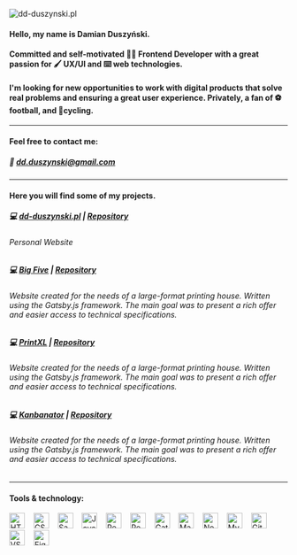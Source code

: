 ![dd-duszynski.pl](http://dd-duszynski.pl/static/media/githubHero.jpg "dd-duszynski.pl")
#### Hello, my name is Damian Duszyński.
#### Committed and self-motivated 👨‍💻 Frontend Developer with a great passion for 🖌️ UX/UI and ⌨️ web technologies. 
#### I'm looking for new opportunities to work with digital products that solve real problems and ensuring a great user experience. Privately, a fan of ⚽ football, and 🚴cycling. 
---
#### Feel free to contact me: 
##### 📧 dd.duszynski@gmail.com
---
#### Here you will find some of my projects.
##### 💻 [dd-duszynski.pl](https://dd-duszynski.pl) | [Repository](https://github.com/dd-duszynski/dd-duszynski.github.io) 
###### Personal Website
##### 💻 [Big Five](https://dd-duszynski.github.io/big-five/) | [Repository](https://github.com/dd-duszynski/big-five) 
###### Website created for the needs of a large-format printing house. Written using the Gatsby.js framework. The main goal was to present a rich offer and easier access to technical specifications.
##### 💻 [PrintXL](https://printxl.pl/) | [Repository](https://github.com/dd-duszynski/pxlGatsby) 
###### Website created for the needs of a large-format printing house. Written using the Gatsby.js framework. The main goal was to present a rich offer and easier access to technical specifications.
##### 💻 [Kanbanator](https://printxl.pl/) | [Repository](https://github.com/dd-duszynski/kanbanator)
###### Website created for the needs of a large-format printing house. Written using the Gatsby.js framework. The main goal was to present a rich offer and easier access to technical specifications.
---
#### Tools & technology:
<img alt="HTML" title="HTML" src="https://seekicon.com/free-icon-download/html-5_1.svg" height="28"> &nbsp;&nbsp;
<img alt="CSS" title="CSS" src="https://seekicon.com/free-icon-download/css-3_2.svg" height="28"> &nbsp;&nbsp;
<img alt="Sass" title="Sass" src="https://seekicon.com/free-icon-download/sass_4.svg" height="28"> &nbsp;&nbsp;
<img alt="JavaScript" title="JavaScript" src="https://seekicon.com/free-icon-download/javascript_3.svg" height="28"> &nbsp;&nbsp;
<img alt="React" title="React" src="https://seekicon.com/free-icon-download/reactjs_1.svg" height="28"> &nbsp;&nbsp;
<img alt="Redux" title="Redux" src="https://seekicon.com/free-icon-download/redux_2.svg" height="28"> &nbsp;&nbsp;
<img alt="Gatsby" title="Gatsby" src="https://www.seekicon.com/free-icon-download/gatsbyjs-icon_1.svg" height="28"> &nbsp;&nbsp;
<img alt="Material UI" title="Material UI" src="https://seekicon.com/free-icon-download/material-ui_1.svg" height="28"> &nbsp;&nbsp;
<img alt="Node.js / Express.js" title="Node.js / Express.js" src="https://seekicon.com/free-icon-download/nodejs_2.svg" height="28"> &nbsp;&nbsp;
<img alt="MySQL" title="MySQL" src="https://seekicon.com/free-icon-download/mysql_4.svg" height="28"> &nbsp;&nbsp;
<img alt="Git" title="Git" src="https://seekicon.com/free-icon-download/git_6.svg" height="28"> &nbsp;&nbsp;
<img alt="VSC" title="VSC" src="https://seekicon.com/free-icon-download/visual-studio-code_2.svg" height="28"> &nbsp;&nbsp;
<img alt="Figma" title="Figma" src="https://seekicon.com/free-icon-download/figma_5.svg" height="28"> &nbsp;&nbsp;

